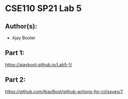 # CSE110 SP21 Lab 5

## Author(s):
- Ajay Booter

## Part 1:

https://ajayboot.github.io/Lab5-1/

## Part 2:

https://github.com/AjayBoot/github-actions-for-ci/issues/7
